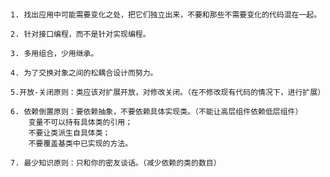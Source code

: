 
##### 

    1. 找出应用中可能需要变化之处，把它们独立出来，不要和那些不需要变化的代码混在一起。
    
    2. 针对接口编程，而不是针对实现编程。
    
    3. 多用组合，少用继承。
    
    4. 为了交换对象之间的松耦合设计而努力。
    
    5.开放-关闭原则：类应该对扩展开放，对修改关闭。（在不修改现有代码的情况下，进行扩展）
    
    6. 依赖倒置原则：要依赖抽象，不要依赖具体实现类。（不能让高层组件依赖低层组件）
        变量不可以持有具体类的引用；
        不要让类派生自具体类；
        不要覆盖基类中已实现的方法。
    
    7. 最少知识原则：只和你的密友谈话。（减少依赖的类的数目）